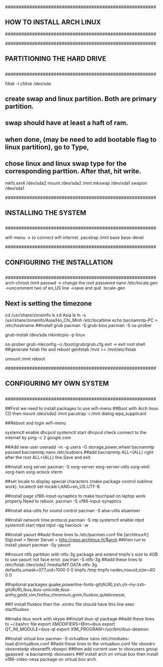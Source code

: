 ########################################################
##
##	HOW TO INSTALL ARCH LINUX
########################################################

########################################################
##	PARTITIONING THE HARD DRIVE
##	
########################################################

fdisk -l
cfdisk /dev/sda
##	create swap and linux partition. Both are primary partition.
##	swap should have at least a haft of ram.
##	when done, (may be need to add bootable flag to linux partition), go to Type,
##	chose linux and linux swap type for the corresponding parttion. After that, hit write.
mkfs.ext4 /dev/sda2
mount /dev/sda2 /mnt
mkswap /dev/sda1
swapon /dev/sda1

########################################################
##	INSTALLING THE SYSTEM
##	
########################################################

wifi-menu -> to connect wifi internet.
pacstrap /mnt base base-devel

########################################################
##	CONFIGURING THE INSTALLATION
##	
########################################################
arch-chroot /mnt
passwd  -> change the root password
nano /etc/locale.gen ->uncomment two of en_US line ->save and quit.
locale-gen
## Next is setting the timezone
cd /usr/share/zoneinfo
ls
cd Asia
ls
ln -s /usr/share/zoneinfo/Asia/Ho_Chi_Minh /etc/localtime
echo bacnamntp-PC > /etc/hostname
##install grub
pacman -S grub-bios
pacman -S os-prober

grub-install /dev/sda
mkinitcpio -p linux

os-prober
grub-mkconfig -o /boot/grub/grub.cfg
exit -> exit root shell
##generate fstab file and reboot
genfstab /mnt >> /mnt/etc/fstab

umount /mnt
reboot

########################################################
##	CONFIGURING MY OWN SYSTEM
##	
########################################################

##First we need to install packages to use wifi-menu
##Boot with Arch linux CD then
mount /dev/sda2 /mnt
pacstrap -i /mnt dialog wpa_supplicant


##Reboot and login
wifi-menu 

systemctl enable dhcpcd
systemctl start dhcpcd
check connect to the internet by ping -c 2 google.com


##Add new user
useradd -m -g users -G storage,power,wheel bacnamntp
passwd bacnamntp
nano /etc/sudoers
##add bacnamntp ALL=(ALL) right after the root ALL=(ALL) line.Save and exit.

##install xorg server
pacman -S xorg-server xorg-server-utils xorg-xinit xorg-twm xorg-xclock xterm

##set locale to display special characters (make package control sublime work).
localectl set-locale LANG=en_US.UTF-8

##install page xf86-input-synaptics to make touchpad on laptop work properly.Need to reboot.
pacman -S xf86-input-synaptics

##install alsa-utils for sound control
pacman -S alsa-utils
alsamixer

##install network time protocol
pacman -S ntp
systemctl enable ntpd
systemctl start ntpd
ntpd -qg
hwclock -w

##install yaourt
##add these lines to /etc/pacman.conf file
[archlinuxfr]
 SigLevel = Never
 Server = http://repo.archlinux.fr/$arch
##then run to install yaourt
pacman -Sy yaourt

##mount ntfs partition with ntfs-3g package and extend tmpfs's size to 4GB to use yaourt not face error.
pacman -S ntfs-3g
##add these lines to /etc/fstab
/dev/sda2		/media/MY.DATA	ntfs-3g		defaults,umask=077,uid=1000	0 0
tmpfs   /tmp         tmpfs   nodev,nosuid,size=4G          0  0 



##optional packages
guake,powerline-fonts-git(AUR),zsh,oh-my-zsh-git(AUR),ibus,ibus-unicode,ibus-anthy,gedit,vim,firefox,chromium,gvim,fluxbox,qutebrowser,

##if install fluxbox then the .xinitrc file should have this line
exec startfluxbox


##make ibus work with skype
##install ibus-qt package
##add these lines to ~/.bashrc file
export XMODIFIERS=@im=ibus
export QT_IM_MODULE=ibus-qt
export XIM_PROGRAM=/usr/bin/ibus-deamon


##install virtual box
pacman -S virtualbox
nano /etc/modules-load.d/virtualbox.conf
##add these lines to the virtualbox.conf file
vboxdrv
vboxnetadp
vboxnetflt
vboxpci
##then add current user to vboxusers group
gpasswd -a bacnamntp vboxusers 
##if install arch on virtual box then install xf86-video-vesa package on virtual box arch.

